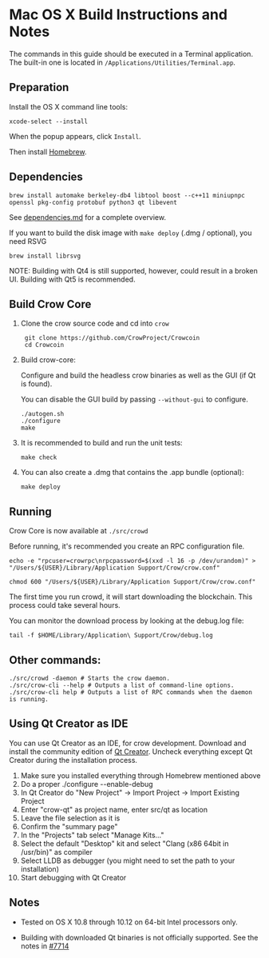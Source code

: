 Mac OS X Build Instructions and Notes
====================================
The commands in this guide should be executed in a Terminal application.
The built-in one is located in `/Applications/Utilities/Terminal.app`.

Preparation
-----------
Install the OS X command line tools:

`xcode-select --install`

When the popup appears, click `Install`.

Then install [Homebrew](https://brew.sh).

Dependencies
----------------------

    brew install automake berkeley-db4 libtool boost --c++11 miniupnpc openssl pkg-config protobuf python3 qt libevent

See [dependencies.md](dependencies.md) for a complete overview.

If you want to build the disk image with `make deploy` (.dmg / optional), you need RSVG

    brew install librsvg

NOTE: Building with Qt4 is still supported, however, could result in a broken UI. Building with Qt5 is recommended.

Build Crow Core
------------------------

1. Clone the crow source code and cd into `crow`

        git clone https://github.com/CrowProject/Crowcoin
        cd Crowcoin

2.  Build crow-core:

    Configure and build the headless crow binaries as well as the GUI (if Qt is found).

    You can disable the GUI build by passing `--without-gui` to configure.

        ./autogen.sh
        ./configure
        make

3.  It is recommended to build and run the unit tests:

        make check

4.  You can also create a .dmg that contains the .app bundle (optional):

        make deploy

Running
-------

Crow Core is now available at `./src/crowd`

Before running, it's recommended you create an RPC configuration file.

    echo -e "rpcuser=crowrpc\nrpcpassword=$(xxd -l 16 -p /dev/urandom)" > "/Users/${USER}/Library/Application Support/Crow/crow.conf"

    chmod 600 "/Users/${USER}/Library/Application Support/Crow/crow.conf"

The first time you run crowd, it will start downloading the blockchain. This process could take several hours.

You can monitor the download process by looking at the debug.log file:

    tail -f $HOME/Library/Application\ Support/Crow/debug.log

Other commands:
-------

    ./src/crowd -daemon # Starts the crow daemon.
    ./src/crow-cli --help # Outputs a list of command-line options.
    ./src/crow-cli help # Outputs a list of RPC commands when the daemon is running.

Using Qt Creator as IDE
------------------------
You can use Qt Creator as an IDE, for crow development.
Download and install the community edition of [Qt Creator](https://www.qt.io/download/).
Uncheck everything except Qt Creator during the installation process.

1. Make sure you installed everything through Homebrew mentioned above
2. Do a proper ./configure --enable-debug
3. In Qt Creator do "New Project" -> Import Project -> Import Existing Project
4. Enter "crow-qt" as project name, enter src/qt as location
5. Leave the file selection as it is
6. Confirm the "summary page"
7. In the "Projects" tab select "Manage Kits..."
8. Select the default "Desktop" kit and select "Clang (x86 64bit in /usr/bin)" as compiler
9. Select LLDB as debugger (you might need to set the path to your installation)
10. Start debugging with Qt Creator

Notes
-----

* Tested on OS X 10.8 through 10.12 on 64-bit Intel processors only.

* Building with downloaded Qt binaries is not officially supported. See the notes in [#7714](https://github.com/CrowProject/Crowcoin/issues/7714)
